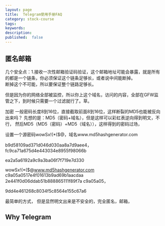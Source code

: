 ```yaml
---
layout: page
title:  Telegram使用手册FAQ
category: stock-course
tags:
keywords:
description:
published:  false
---
```


## 匿名邮箱
几个安全点：1.接收一次性邮箱验证码验证，这个邮箱地址可能会暴露，就是所有的都是一个链条，你必须保证这个链条足够长，或者说中间能断掉。  
断掉这个不可能，所以要保证整个链路足够长。

但是因为你的网络全部被监控，所以你上这个域名，访问的内容，全部在GFW监管之下，到时候只需要一个过滤就行了。草。

加密
一般密码长度8到16位，直接截取前面8到16位，这样断裂的MD5也能被反向出来吗？
先想的是：MD5（密码+域名），但是这样可以彩虹表逆向得到明文，不行，
然后MD5（MD5（密码）+MD5（域名）），这样得到的密码过场，

设置一个源密码wowSx!(*($@，域名www.md5hashgenerator.com

b9d58109ad371d046d030aa8a7d9aee4，fc9ca71a675d4e443034e8955f98066b

ea2a5a6192a9c9a3ba06f7f719e7d330

wowSx!(*($@www.md5hashgenerator.com
c9a05a0517e4f01613b9ad69b1aacdaa
2e441f0d06ddab51b888865111f89f7a
c9a05a05，

9dd4e461268c8034f5c8564e155c67a6

最简单的方式，
但是显然明文出来是不安全的，完全匿名，邮箱，

## Why Telegram


